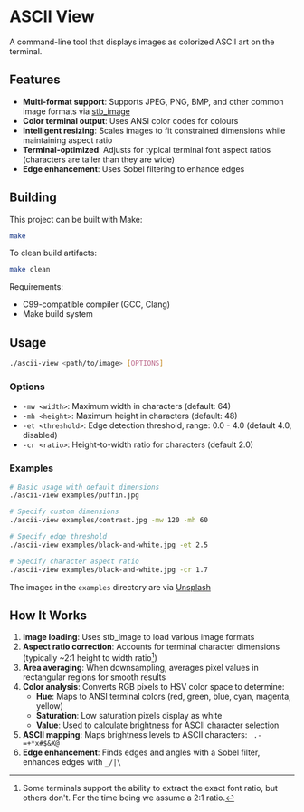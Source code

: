 # ASCII View

A command-line tool that displays images as colorized ASCII art on the terminal.

## Features
- **Multi-format support**: Supports JPEG, PNG, BMP, and other common image formats via [stb_image](https://github.com/nothings/stb)
- **Color terminal output**: Uses ANSI color codes for colours
- **Intelligent resizing**: Scales images to fit constrained dimensions while maintaining aspect ratio
- **Terminal-optimized**: Adjusts for typical terminal font aspect ratios (characters are taller than they are wide)
- **Edge enhancement**: Uses Sobel filtering to enhance edges

## Building

This project can be built with Make:

```bash
make
```

To clean build artifacts:
```bash
make clean
```

Requirements:
- C99-compatible compiler (GCC, Clang)
- Make build system

## Usage

```bash
./ascii-view <path/to/image> [OPTIONS]
```

### Options

- `-mw <width>`: Maximum width in characters (default: 64)
- `-mh <height>`: Maximum height in characters (default: 48)
- `-et <threshold>`: Edge detection threshold, range: 0.0 - 4.0 (default 4.0, disabled)
- `-cr <ratio>`: Height-to-width ratio for characters (default 2.0)

### Examples

```bash
# Basic usage with default dimensions
./ascii-view examples/puffin.jpg

# Specify custom dimensions
./ascii-view examples/contrast.jpg -mw 120 -mh 60

# Specify edge threshold
./ascii-view examples/black-and-white.jpg -et 2.5

# Specify character aspect ratio
./ascii-view examples/black-and-white.jpg -cr 1.7
```

The images in the `examples` directory are via [Unsplash](https://unsplash.com)

## How It Works

1. **Image loading**: Uses stb_image to load various image formats
2. **Aspect ratio correction**: Accounts for terminal character dimensions (typically ~2:1 height to width ratio[^1])
3. **Area averaging**: When downsampling, averages pixel values in rectangular regions for smooth results
4. **Color analysis**: Converts RGB pixels to HSV color space to determine:
   - **Hue**: Maps to ANSI terminal colors (red, green, blue, cyan, magenta, yellow)
   - **Saturation**: Low saturation pixels display as white
   - **Value**: Used to calculate brightness for ASCII character selection
5. **ASCII mapping**: Maps brightness levels to ASCII characters: ` .-=+*x#$&X@`
6. **Edge enhancement**: Finds edges and angles with a Sobel filter, enhances edges with `_/|\`

[^1]: Some terminals support the ability to extract the exact font ratio, but others don't. For the time being we assume a 2:1 ratio.
